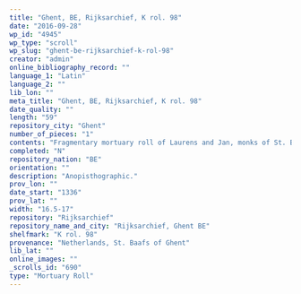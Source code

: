 ```yaml
---
title: "Ghent, BE, Rijksarchief, K rol. 98"
date: "2016-09-28"
wp_id: "4945"
wp_type: "scroll"
wp_slug: "ghent-be-rijksarchief-k-rol-98"
creator: "admin"
online_bibliography_record: ""
language_1: "Latin"
language_2: ""
lib_lon: ""
meta_title: "Ghent, BE, Rijksarchief, K rol. 98"
date_quality: ""
length: "59"
repository_city: "Ghent"
number_of_pieces: "1"
contents: "Fragmentary mortuary roll of Laurens and Jan, monks of St. Baafs of Ghent."
completed: "N"
repository_nation: "BE"
orientation: ""
description: "Anopisthographic."
prov_lon: ""
date_start: "1336"
prov_lat: ""
width: "16.5-17"
repository: "Rijksarchief"
repository_name_and_city: "Rijksarchief, Ghent BE"
shelfmark: "K rol. 98"
provenance: "Netherlands, St. Baafs of Ghent"
lib_lat: ""
online_images: ""
_scrolls_id: "690"
type: "Mortuary Roll"
---
```



